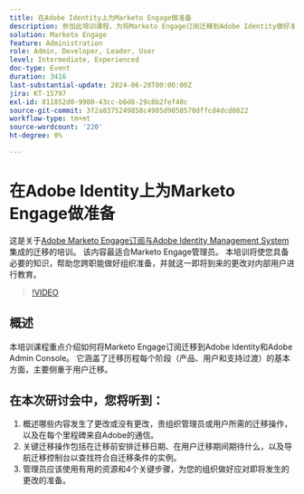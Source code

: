 ```yaml
---
title: 在Adobe Identity上为Marketo Engage做准备
description: 参加此培训课程，为将Marketo Engage订阅迁移到Adobe Identity做好准备，侧重于用户迁移、关键操作和管理员的基本资源，提供有关导航迁移控制台和了解每个里程碑的更改的指南。
solution: Marketo Engage
feature: Administration
role: Admin, Developer, Leader, User
level: Intermediate, Experienced
doc-type: Event
duration: 3416
last-substantial-update: 2024-06-28T00:00:00Z
jira: KT-15797
exl-id: 811852d0-9900-43cc-b6d8-29c8b2fef40c
source-git-commit: 3f2a8375249858c4905d9058570dffcd4dcd8622
workflow-type: tm+mt
source-wordcount: '220'
ht-degree: 0%

---
```


# 在Adobe Identity上为Marketo Engage做准备

这是关于[Adobe Marketo Engage订阅与Adobe Identity Management System](https://experienceleague.adobe.com/en/docs/marketo/using/product-docs/administration/marketo-with-adobe-identity/adobe-identity-management-overview)集成的迁移的培训。 该内容最适合Marketo Engage管理员。 本培训将使您具备必要的知识，帮助您跨职能做好组织准备，并就这一即将到来的更改对内部用户进行教育。


>[!VIDEO](https://video.tv.adobe.com/v/3430920/?learn=on)

## 概述

本培训课程重点介绍如何将Marketo Engage订阅迁移到Adobe Identity和Adobe Admin Console。 它涵盖了迁移历程每个阶段（产品、用户和支持过渡）的基本方面，主要侧重于用户迁移。

## 在本次研讨会中，您将听到：

1. 概述哪些内容发生了更改或没有更改，贵组织管理员或用户所需的迁移操作，以及在每个里程碑来自Adobe的通信。
1. 关键迁移操作包括在迁移前安排迁移日期、在用户迁移期间期待什么，以及导航迁移控制台以查找符合自迁移条件的实例。
1. 管理员应该使用有用的资源和4个关键步骤，为您的组织做好应对即将发生的更改的准备。

